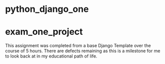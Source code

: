 # python_django_one
# exam_one_project

This assignment was completed from a base Django Template over the course of 5 hours. There are defects remaining as this is a milestone for me to look back at in my educational path of life.  
